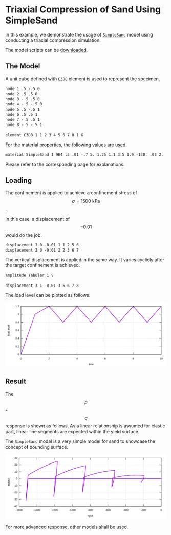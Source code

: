 # Triaxial Compression of Sand Using SimpleSand

In this example, we demonstrate the usage of [`SimpleSand`](../../Library/Material/Material3D/Sand/SimpleSand.md) model using conducting a triaxial compression simulation.

The model scripts can be [downloaded](triaxial-compression-of-sand.zip).

## The Model

A unit cube defined with [`C3D8`](../../Library/Element/Cube/C3D8.md) element is used to represent the specimen.

```
node 1 .5 -.5 0
node 2 .5 .5 0
node 3 -.5 .5 0
node 4 -.5 -.5 0
node 5 .5 -.5 1
node 6 .5 .5 1
node 7 -.5 .5 1
node 8 -.5 -.5 1

element C3D8 1 1 2 3 4 5 6 7 8 1 G
```

For the material properties, the following values are used.

```
material SimpleSand 1 9E4 .2 .01 -.7 5. 1.25 1.1 3.5 1.9 -130. .02 2.
```

Please refer to the corresponding page for explanations.

## Loading

The confinement is applied to achieve a confinement stress of $$\sigma=1500~\mathrm{kPa}$$.

In this case, a displacement of $$-0.01$$ would do the job.

```
displacement 1 0 -0.01 1 1 2 5 6
displacement 2 0 -0.01 2 2 3 6 7
```

The vertical displacement is applied in the same way. It varies cyclicly after the target confinement is achieved.

```
amplitude Tabular 1 v

displacement 3 1 -0.01 3 5 6 7 8
```

The load level can be plotted as follows.

![load level](triaxial-compression-of-sand-load.svg)

## Result

The $$p$$-$$q$$ response is shown as follows. As a linear relationship is assumed for elastic part, linear line segments are expected within the yield surface.

The `SimpleSand` model is a very simple model for sand to showcase the concept of bounding surface.

![result](triaxial-compression-of-sand.svg)

For more advanced response, other models shall be used.
